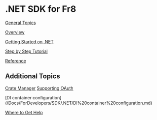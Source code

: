 .NET SDK for Fr8
===================

[General Topics](/Docs/ForDevelopers/DevelopmentGuides/TerminalDevelopmentGuide.md)

[Overview](./Overview.md)

[Getting Started on .NET](/Docs/ForDevelopers/DevelopmentGuides/Terminals/dotNet/TerminalDeveloping-GettingStarted.md)

[Step by Step Tutorial](/Docs/ForDevelopers/DevelopmentGuides/.NET%20Step-by-step%20Terminal%20Builders%20Guide.md)

[Reference](/Docs/ForDevelopers/SDK/.NET/Reference/.Net%20SDK%20Reference.md)

Additional Topics
-----------------

[Crate Manager](/Docs/ForDevelopers/SDK/.NET/Services/Crate%20Manager.md)
[Supporting OAuth](/Docs/ForDevelopers/DevelopmentGuides/Terminals/dotNet/TerminalDeveloping-Authentication.md)

[DI container configuration] (/Docs/ForDevelopers/SDK/.NET/DI%20container%20configuration.md)

[Where to Get Help](./HelpResources.md)


